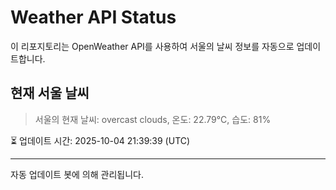 
# Weather API Status

이 리포지토리는 OpenWeather API를 사용하여 서울의 날씨 정보를 자동으로 업데이트합니다.

## 현재 서울 날씨
> 서울의 현재 날씨: overcast clouds, 온도: 22.79°C, 습도: 81%

⏳ 업데이트 시간: 2025-10-04 21:39:39 (UTC)

---
자동 업데이트 봇에 의해 관리됩니다.
